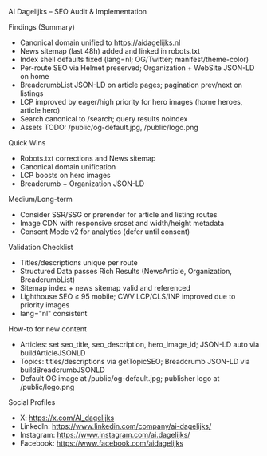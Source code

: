 AI Dagelijks – SEO Audit & Implementation

Findings (Summary)
- Canonical domain unified to https://aidagelijks.nl
- News sitemap (last 48h) added and linked in robots.txt
- Index shell defaults fixed (lang=nl; OG/Twitter; manifest/theme-color)
- Per-route SEO via Helmet preserved; Organization + WebSite JSON-LD on home
- BreadcrumbList JSON-LD on article pages; pagination prev/next on listings
- LCP improved by eager/high priority for hero images (home heroes, article hero)
- Search canonical to /search; query results noindex
- Assets TODO: /public/og-default.jpg, /public/logo.png

Quick Wins
- Robots.txt corrections and News sitemap
- Canonical domain unification
- LCP boosts on hero images
- Breadcrumb + Organization JSON-LD

Medium/Long-term
- Consider SSR/SSG or prerender for article and listing routes
- Image CDN with responsive srcset and width/height metadata
- Consent Mode v2 for analytics (defer until consent)

Validation Checklist
- Titles/descriptions unique per route
- Structured Data passes Rich Results (NewsArticle, Organization, BreadcrumbList)
- Sitemap index + news sitemap valid and referenced
- Lighthouse SEO ≥ 95 mobile; CWV LCP/CLS/INP improved due to priority images
- lang="nl" consistent

How-to for new content
- Articles: set seo_title, seo_description, hero_image_id; JSON-LD auto via buildArticleJSONLD
- Topics: titles/descriptions via getTopicSEO; Breadcrumb JSON-LD via buildBreadcrumbJSONLD
- Default OG image at /public/og-default.jpg; publisher logo at /public/logo.png

Social Profiles
- X: https://x.com/AI_dagelijks
- LinkedIn: https://www.linkedin.com/company/ai-dagelijks/
- Instagram: https://www.instagram.com/ai.dagelijks/
- Facebook: https://www.facebook.com/aidagelijks


